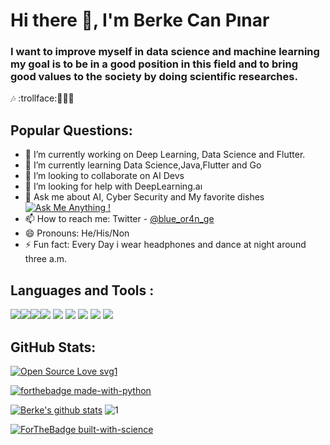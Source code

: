 # Hi there 👋, I'm Berke Can Pınar
### I want to improve myself in data science and machine learning my goal is to be in a good position in this field and to bring good values to the society by doing scientific researches.
:notes: :trollface::artist::beer:
## Popular Questions:
- 🔭 I’m currently working on Deep Learning, Data Science and Flutter.
- 🌱 I’m currently learning Data Science,Java,Flutter and Go
- 👯 I’m looking to collaborate on AI Devs 
- 🤔 I’m looking for help with DeepLearning.aı
- 💬 Ask me about AI, Cyber Security and My favorite dishes
[![Ask Me Anything !](https://img.shields.io/badge/Ask%20me-anything-1abc9c.svg)](https://GitHub.com/WosberbonDesu/ama)
- 📫 How to reach me: Twitter - [ @blue_or4n_ge](https://twitter.com/blue_or4n_ge) 
- 😄 Pronouns: He/His/Non
- ⚡ Fun fact: Every Day i wear headphones and dance at night around three a.m.
## Languages and Tools :
<img src="https://img.shields.io/badge/python%20-%2314354C.svg?&style=for-the-badge&logo=python&logoColor=white"/><img src="https://img.shields.io/badge/html5%20-%23E34F26.svg?&style=for-the-badge&logo=html5&logoColor=white"/><img src="https://img.shields.io/badge/css3%20-%231572B6.svg?&style=for-the-badge&logo=css3&logoColor=white"/><img src="https://img.shields.io/badge/javascript%20-%23323330.svg?&style=for-the-badge&logo=javascript&logoColor=%23F7DF1E"/>
<img src="https://img.shields.io/badge/java-%23ED8B00.svg?&style=for-the-badge&logo=java&logoColor=white"/>
<img src="https://img.shields.io/badge/c%20-%2300599C.svg?&style=for-the-badge&logo=c&logoColor=white"/>
<img src="https://img.shields.io/badge/kotlin-%230095D5.svg?&style=for-the-badge&logo=kotlin&logoColor=white"/>
<img src="https://img.shields.io/badge/go-%2300ADD8.svg?&style=for-the-badge&logo=go&logoColor=white"/>
<img src="https://img.shields.io/badge/blender%20-%23F5792A.svg?&style=for-the-badge&logo=blender&logoColor=white"/>
## GitHub Stats:
[![Open Source Love svg1](https://badges.frapsoft.com/os/v1/open-source.svg?v=103)](https://github.com/WosberbonDesu/open-source-badges/)

[![forthebadge made-with-python](http://ForTheBadge.com/images/badges/made-with-python.svg)](https://www.python.org/)

[![Berke's github stats](https://github-readme-stats.vercel.app/api?username=WosberbonDesu&theme=blue-green)](https://github.com/WosberbonDesu/github-readme-stats)
![1](https://github-readme-stats.vercel.app/api/top-langs/?username=WosberbonDesu&theme=blue-green)

[![ForTheBadge built-with-science](http://ForTheBadge.com/images/badges/built-with-science.svg)](https://GitHub.com/WosberbonDesu/)




